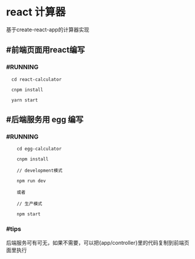 # react 计算器
基于create-react-app的计算器实现

## #前端页面用react编写

### #RUNNING
```
  cd react-calculator
  
  cnpm install
  
  yarn start
```

## #后端服务用 egg 编写

### #RUNNING

```
    cd egg-calculator
    
    cnpm install
    
    // development模式
    
    npm run dev
    
    或者
    
    // 生产模式
    
    npm start  
```

### #tips
  后端服务可有可无，如果不需要，可以把{app/controller}里的代码复制到前端页面里执行
